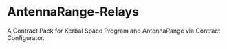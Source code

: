 # AntennaRange-Relays
A Contract Pack for Kerbal Space Program and AntennaRange via Contract Configurator.
